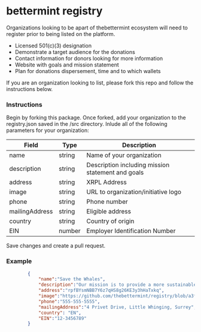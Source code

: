 # bettermint registry

Organizations looking to be apart of thebettermint ecosystem will need to register prior to being listed on the platform.

- Licensed 501(c)(3) designation
- Demonstrate a target audience for the donations
- Contact information for donors looking for more information
- Website with goals and mission statement
- Plan for donations dispersement, time and to which wallets

If you are an organization looking to list, please fork this repo and follow the instructions below.

### Instructions

Begin by forking this package.
Once forked, add your organization to the registry.json saved in the /src directory.
Inlude all of the following parameters for your organization:

| Field          | Type   | Description                                       |
| -------------- | ------ | ------------------------------------------------- |
| name           | string | Name of your organization                         |
| description    | string | Description including mission statement and goals |
| address        | string | XRPL Address                                      |
| image          | string | URL to organization/initiative logo               |
| phone          | string | Phone number                                      |
| mailingAddress | string | Eligible address                                  |
| country        | string | Country of origin                                 |
| EIN            | number | Employer Identification Number                    |

Save changes and create a pull request.

### Example

```JSON
        {
            "name":"Save the Whales",
            "description":"Our mission is to provide a more sustainable future for the whales",
            "address":"rpfBYsmNBB7Y6z7qHS8g26KE3y3hHaTxkq",
            "image":"https://github.com/thebettermint/registry/blob/a3fc4bad1c3eee86f52ed4eb2a873e54fbd8855a/src/assets/sample_logo.png",
            "phone":"555-555-5555",
            "mailingAddress":"4 Privet Drive, Little Whinging, Surrey",
            "country": "EN",
            "EIN":"12-3456789"
        }
```
